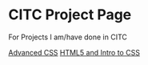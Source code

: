 # CITC Project Page
For Projects I am/have done in CITC

<a href="HTML5 and Intro to CSS/index.html">Advanced CSS</a>
<a href="public_html/index.html">HTML5 and Intro to CSS<a/>

